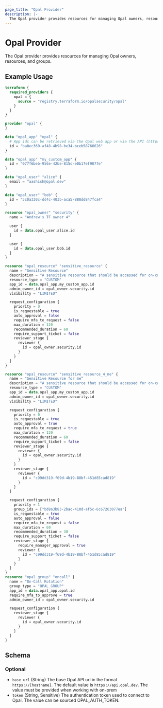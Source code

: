 ```yaml
---
page_title: "Opal Provider"
description: |-
  The Opal provider provides resources for managing Opal owners, resources, and groups.
---
```


# Opal Provider

The Opal provider provides resources for managing Opal owners, resources, and groups.

## Example Usage

```terraform
terraform {
  required_providers {
    opal = {
      source = "registry.terraform.io/opalsecurity/opal"
    }
  }
}

provider "opal" {
}

data "opal_app" "opal" {
  # App ids can be retrieved via the Opal web app or via the API (https://docs.opal.dev/reference/getapps)
  id = "ba0ec360-af48-4b98-be34-bceb58760626"
}

data "opal_app" "my_custom_app" {
  id = "077f6beb-956e-42be-815c-e0b17ef9077e"
}

data "opal_user" "alice" {
  email = "aashish@opal.dev"
}

data "opal_user" "bob" {
  id = "5c0a330c-dd4c-403b-aca5-888dd847fca4"
}

resource "opal_owner" "security" {
  name = "Andrew's TF owner 4"

  user {
    id = data.opal_user.alice.id
  }

  user {
    id = data.opal_user.bob.id
  }
}

resource "opal_resource" "sensitive_resource" {
  name = "Sensitive Resource"
  description = "A sensitive resource that should be accessed for on-call only."
  resource_type = "CUSTOM"
  app_id = data.opal_app.my_custom_app.id
  admin_owner_id = opal_owner.security.id
  visibility = "LIMITED"

  request_configuration {
    priority = 0
    is_requestable = true
    auto_approval = false
    require_mfa_to_request = false
    max_duration = 120
    recommended_duration = 60
    require_support_ticket = false
    reviewer_stage {
      reviewer {
        id = opal_owner.security.id
      }
    }
  }
}

resource "opal_resource" "sensitive_resource_4_me" {
  name = "Sensitive Resource for me"
  description = "A sensitive resource that should be accessed for on-call only."
  resource_type = "CUSTOM"
  app_id = data.opal_app.my_custom_app.id
  admin_owner_id = opal_owner.security.id
  visibility = "LIMITED"

  request_configuration {
    priority = 0
    is_requestable = true
    auto_approval = true
    require_mfa_to_request = true
    max_duration = 120
    recommended_duration = 60
    require_support_ticket = false
    reviewer_stage {
      reviewer {
        id = opal_owner.security.id
      }
    }
    reviewer_stage {
      reviewer {
        id = "c99dd319-f69d-4b19-88bf-451d85cad819"
      }
    }
  }

  request_configuration {
    priority = 1
    group_ids = ["bd8a3b83-2bac-410d-af5c-6c67263077ea"]
    is_requestable = true
    auto_approval = false
    require_mfa_to_request = false
    max_duration = 60
    recommended_duration = 30
    require_support_ticket = false
    reviewer_stage {
      require_manager_approval = true
      reviewer {
        id = "c99dd319-f69d-4b19-88bf-451d85cad819"
      }
    }
  }
}
resource "opal_group" "oncall" {
  name = "On-Call Rotation"
  group_type = "OPAL_GROUP"
  app_id = data.opal_app.opal.id
  require_mfa_to_approve = true
  admin_owner_id = opal_owner.security.id

  request_configuration {
    reviewer_stage {
      reviewer {
        id = opal_owner.security.id
      }
    }
  }
}
```

<!-- schema generated by tfplugindocs -->
## Schema

### Optional

- `base_url` (String) The base Opal API url in the format `https://[hostname]`. The default value is `https://api.opal.dev`. The value must be provided when working with on-prem
- `token` (String, Sensitive) The authentication token used to connect to Opal. The value can be sourced OPAL_AUTH_TOKEN.
